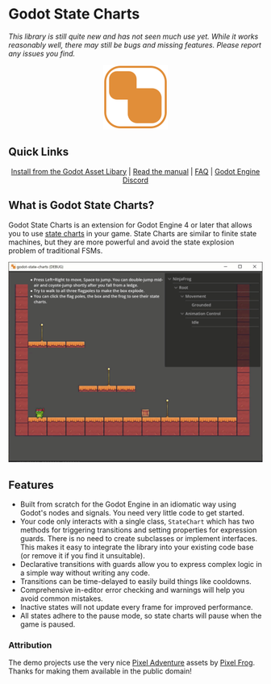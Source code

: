# Godot State Charts

_This library is still quite new and has not seen much use yet. While it works reasonably well, there may still be bugs and missing features. Please report any issues you find._

<!--suppress HtmlDeprecatedAttribute -->
<p align="center"><img height="128" src="icon.svg" width="128"/></p>

## Quick Links

<p align="center">
  <a href="https://godotengine.org/asset-library/asset/1778">Install from the Godot Asset Libary</a> | 
  <a href="manual/manual.md">Read the manual</a> |
  <a href="manual/faq.md">FAQ</a> |
  <a href="https://discord.gg/4JBkykG">Godot Engine Discord</a>
</p>

## What is Godot State Charts?

Godot State Charts is an extension for Godot Engine 4 or later that allows you to use [state charts](https://statecharts.dev) in your game. State Charts are similar to finite state machines, but they are more powerful and avoid the state explosion problem of traditional FSMs. 


<p align="center">
  <img src="manual/demo_video.gif" alt="Example of State Charts in action">
</p>

## Features

- Built from scratch for the Godot Engine in an idiomatic way using Godot's nodes and signals. You need very little code to get started.
- Your code only interacts with a single class, `StateChart` which has two methods for triggering transitions and setting properties for expression guards. There is no need to create subclasses or implement interfaces. This makes it easy to integrate the library into your existing code base (or remove it if you find it unsuitable).
- Declarative transitions with guards allow you to express complex logic in a simple way without writing any code.
- Transitions can be time-delayed to easily build things like cooldowns.
- Comprehensive in-editor error checking and warnings will help you avoid common mistakes.
- Inactive states will not update every frame for improved performance.
- All states adhere to the pause mode, so state charts will pause when the game is paused.


### Attribution

The demo projects use the very nice [Pixel Adventure](https://pixelfrog-assets.itch.io/pixel-adventure-1) assets by [Pixel Frog](https://pixelfrog-assets.itch.io/). Thanks for making them available in the public domain!

